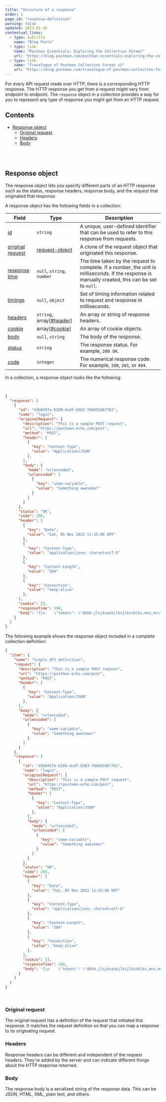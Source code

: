 ```yaml
---
title: "Structure of a response"
order: 1
page_id: "response-definition"
warning: false
updated: 2023-01-16
contextual_links:
  - type: subtitle
    name: "Blog Posts"
  - type: link
    name: "Postman Essentials: Exploring the Collection Format"
    url: "https://blog.postman.com/postman-essentials-exploring-the-collection-format/"
  - type: link
    name: "Travelogue of Postman Collection Format v2"
    url: "https://blog.postman.com/travelogue-of-postman-collection-format-v2/"
---
```


For every API request made over HTTP, there is a corresponding HTTP response. The HTTP response you get from a request might vary from endpoint to endpoint. The `response` object in a collection provides a way for you to represent any type of response you might get from an HTTP request.

## Contents

- [Response object](/docs/advanced-concepts/response-definition/#concepts)
  - [Original request](/docs/advanced-concepts/response-definition/#original-request)
  - [Headers](/docs/advanced-concepts/response-definition/#headers)
  - [Body](/docs/advanced-concepts/response-definition/#body)

<br />
<br />

## Response object

The response object lets you specify different parts of an HTTP response such as the status, response headers, response body, and the request that originated that response.

A response object has the following fields in a collection:

Field | Type | Description
--- | --- | ---
[id](https://github.com/postmanlabs/schemas/blob/develop/schemas/draft-07/v2.1.0/collection/response.json#LL7C2-L7C2) | `string` | A unique, user-defined identifier that can be used to refer to this response from requests.
[original request](https://github.com/postmanlabs/schemas/blob/develop/schemas/draft-07/v2.1.0/collection/response.json#L11) | [request-object](/docs/reference/request/) | A clone of the request object that originated this response.
[response time](https://github.com/postmanlabs/schemas/blob/develop/schemas/draft-07/v2.1.0/collection/response.json#L14) | `null`, `string`, `number` | The time taken by the request to complete. If a number, the unit is milliseconds. If the response is manually created, this can be set to `null`.
[timings](https://github.com/postmanlabs/schemas/blob/develop/schemas/draft-07/v2.1.0/collection/response.json#L23) | `null`, `object` | Set of timing information related to request and response in milliseconds.
[headers](https://github.com/postmanlabs/schemas/blob/develop/schemas/draft-07/v2.1.0/collection/response.json#L31) | `string`, array[[#header](/docs/reference/header/)] | An array or string of response headers.
[cookie](https://github.com/postmanlabs/schemas/blob/develop/schemas/draft-07/v2.1.0/collection/response.json#L58) | array[[#cookie](/docs/reference/cookie/)] | An array of cookie objects.
[body](https://github.com/postmanlabs/schemas/blob/develop/schemas/draft-07/v2.1.0/collection/response.json#L64) | `null`, `string` | The body of the response.
[status](https://github.com/postmanlabs/schemas/blob/develop/schemas/draft-07/v2.1.0/collection/response.json#L71) | `string` | The response status. For example, `200 OK`.
[code](https://github.com/postmanlabs/schemas/blob/develop/schemas/draft-07/v2.1.0/collection/response.json#L75) | `integer` | The numerical response code. For example, `200`, `201`, or `404`.

In a collection, a response object looks like the following:

<br />

```json
{
  "response": [
    {
      "id": "d3b045fe-6109-4cdf-b583-7db892d67781",
      "name": "login",
      "originalRequest": {
        "description": "This is a sample POST request",
        "url": "https://postman-echo.com/post",
        "method": "POST",
        "header": [
          {
            "key": "Content-Type",
            "value": "Application/JSON"
          },
        ],
        "body": {
          "mode": "urlencoded",
          "urlencoded": [
            {
              "key": "some-variable",
              "value": "Something awesome!"
            }
          ]
        }
      },
      "status": "OK",
      "code": 200,
      "header": [
        {
          "key": "Date",
          "value": "Sat, 05 Nov 2022 11:35:06 GMT"
        },
        {
          "key": "Content-Type",
          "value": "application/json; charset=utf-8"
        },
        {
          "key": "Content-Length",
          "value": "584"
        },
        {
          "key": "Connection",
          "value": "keep-alive"
        },
      ],
      "cookie": [],
      "responseTime": 100,
      "body": "{\n    \"token\": \"dkhb.jlsjkvasbjlksjlksnblks,mns,ms\"\n}"
    }
  ]
}
```

The following example shows the response object included in a complete collection definition:

```json
{
  "item": {
    "name": "Simple API definition",
    "request": {
      "description": "This is a sample POST request",
      "url": "https://postman-echo.com/post",
      "method": "POST",
      "header": [
        {
          "key": "Content-Type",
          "value": "Application/JSON"
        },
      ],
      "body": {
        "mode": "urlencoded",
        "urlencoded": [
          {
            "key": "some-variable",
            "value": "Something awesome!"
          }
        ]
      }
    },
    "response": [
      {
        "id": "d3b045fe-6109-4cdf-b583-7db892d67781",
        "name": "login",
        "originalRequest": {
          "description": "This is a sample POST request",
          "url": "https://postman-echo.com/post",
          "method": "POST",
          "header": [
            {
              "key": "Content-Type",
              "value": "Application/JSON"
            },
          ],
          "body": {
            "mode": "urlencoded",
            "urlencoded": [
              {
                "key": "some-variable",
                "value": "Something awesome!"
              }
            ]
          }
        },
        "status": "OK",
        "code": 200,
        "header": [
          {
            "key": "Date",
            "value": "Sat, 05 Nov 2022 11:35:06 GMT"
          },
          {
            "key": "Content-Type",
            "value": "application/json; charset=utf-8"
          },
          {
            "key": "Content-Length",
            "value": "584"
          },
          {
            "key": "Connection",
            "value": "keep-alive"
          },
        ],
        "cookie": [],
        "responseTime": 100,
        "body": "{\n    \"token\": \"dkhb.jlsjkvasbjlksjlksnblks,mns,ms\"\n}"
      }
    ]
  }
}
```

<br />

### Original request

The original request has a definition of the request that initiated this response. It matches the request definition so that you can map a response to its originating request.

### Headers

Response headers can be different and independent of the request headers. They're added by the server and can indicate different things about the HTTP response returned.

### Body

The response body is a serialized string of the response data. This can be JSON, HTML, XML, plain text, and others.
